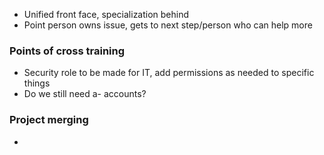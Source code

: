 - Unified front face, specialization behind
- Point person owns issue, gets to next step/person who can help more
### Points of cross training
- Security role to be made for IT, add permissions as needed to specific things
- Do we still need a- accounts?
### Project merging
- 